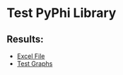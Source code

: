 # Test PyPhi Library
## Results: 
- [Excel File](https://github.com/lucasucaldas/GraphProject/blob/lucas/Docs/Results.xlsx)
- [Test Graphs](https://github.com/lucasucaldas/GraphProject/blob/lucas/Docs/graphs.docx)